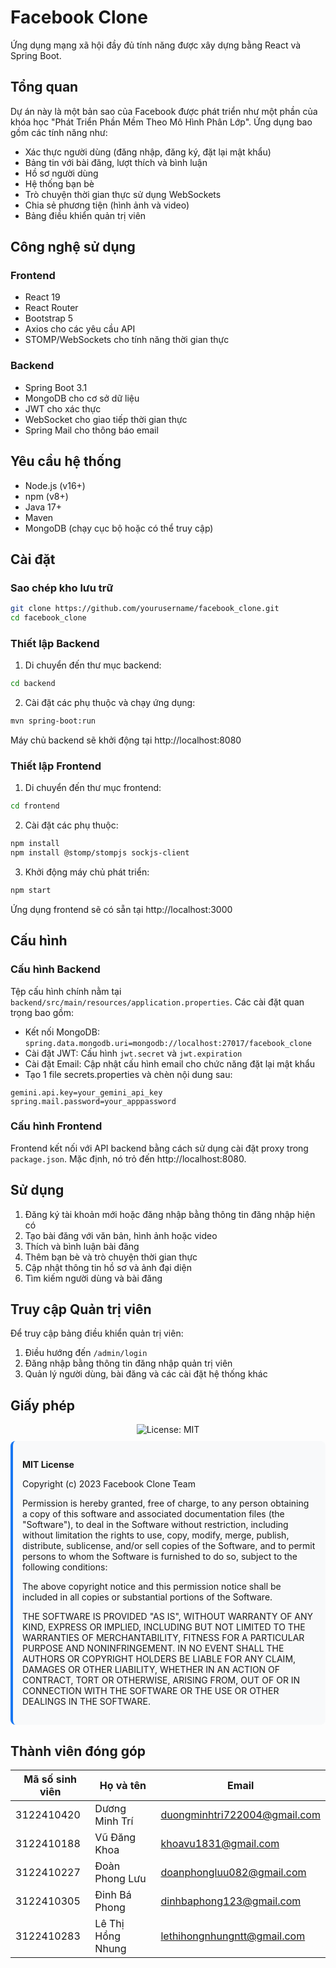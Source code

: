 # Facebook Clone

Ứng dụng mạng xã hội đầy đủ tính năng được xây dựng bằng React và Spring Boot.

## Tổng quan

Dự án này là một bản sao của Facebook được phát triển như một phần của khóa học "Phát Triển Phần Mềm Theo Mô Hình Phân Lớp". Ứng dụng bao gồm các tính năng như:

- Xác thực người dùng (đăng nhập, đăng ký, đặt lại mật khẩu)
- Bảng tin với bài đăng, lượt thích và bình luận
- Hồ sơ người dùng
- Hệ thống bạn bè
- Trò chuyện thời gian thực sử dụng WebSockets
- Chia sẻ phương tiện (hình ảnh và video)
- Bảng điều khiển quản trị viên

## Công nghệ sử dụng

### Frontend
- React 19
- React Router
- Bootstrap 5
- Axios cho các yêu cầu API
- STOMP/WebSockets cho tính năng thời gian thực

### Backend
- Spring Boot 3.1
- MongoDB cho cơ sở dữ liệu
- JWT cho xác thực
- WebSocket cho giao tiếp thời gian thực
- Spring Mail cho thông báo email

## Yêu cầu hệ thống

- Node.js (v16+)
- npm (v8+)
- Java 17+
- Maven
- MongoDB (chạy cục bộ hoặc có thể truy cập)

## Cài đặt

### Sao chép kho lưu trữ
```bash
git clone https://github.com/yourusername/facebook_clone.git
cd facebook_clone
```

### Thiết lập Backend
1. Di chuyển đến thư mục backend:
```bash
cd backend
```

2. Cài đặt các phụ thuộc và chạy ứng dụng:
```bash
mvn spring-boot:run
```
Máy chủ backend sẽ khởi động tại http://localhost:8080

### Thiết lập Frontend
1. Di chuyển đến thư mục frontend:
```bash
cd frontend
```

2. Cài đặt các phụ thuộc:
```bash
npm install
npm install @stomp/stompjs sockjs-client
```

3. Khởi động máy chủ phát triển:
```bash
npm start
```
Ứng dụng frontend sẽ có sẵn tại http://localhost:3000

## Cấu hình

### Cấu hình Backend
Tệp cấu hình chính nằm tại `backend/src/main/resources/application.properties`. Các cài đặt quan trọng bao gồm:

- Kết nối MongoDB: `spring.data.mongodb.uri=mongodb://localhost:27017/facebook_clone`
- Cài đặt JWT: Cấu hình `jwt.secret` và `jwt.expiration`
- Cài đặt Email: Cập nhật cấu hình email cho chức năng đặt lại mật khẩu
- Tạo 1 file secrets.properties và chèn nội dung sau:
```
gemini.api.key=your_gemini_api_key
spring.mail.password=your_apppassword
```

### Cấu hình Frontend
Frontend kết nối với API backend bằng cách sử dụng cài đặt proxy trong `package.json`. Mặc định, nó trỏ đến http://localhost:8080.

## Sử dụng

1. Đăng ký tài khoản mới hoặc đăng nhập bằng thông tin đăng nhập hiện có
2. Tạo bài đăng với văn bản, hình ảnh hoặc video
3. Thích và bình luận bài đăng
4. Thêm bạn bè và trò chuyện thời gian thực
5. Cập nhật thông tin hồ sơ và ảnh đại diện
6. Tìm kiếm người dùng và bài đăng

## Truy cập Quản trị viên

Để truy cập bảng điều khiển quản trị viên:
1. Điều hướng đến `/admin/login`
2. Đăng nhập bằng thông tin đăng nhập quản trị viên
3. Quản lý người dùng, bài đăng và các cài đặt hệ thống khác

## Giấy phép

<div align="center">
  <img src="https://img.shields.io/badge/License-MIT-blue.svg" alt="License: MIT">
</div>

<div style="background-color: #f8f9fa; padding: 15px; border-radius: 8px; margin: 10px 0; border-left: 4px solid #1877f2;">
  <p><strong>MIT License</strong></p>
  <p>Copyright (c) 2023 Facebook Clone Team</p>
  
  <p>Permission is hereby granted, free of charge, to any person obtaining a copy of this software and associated documentation files (the "Software"), to deal in the Software without restriction, including without limitation the rights to use, copy, modify, merge, publish, distribute, sublicense, and/or sell copies of the Software, and to permit persons to whom the Software is furnished to do so, subject to the following conditions:</p>
  
  <p>The above copyright notice and this permission notice shall be included in all copies or substantial portions of the Software.</p>
  
  <p>THE SOFTWARE IS PROVIDED "AS IS", WITHOUT WARRANTY OF ANY KIND, EXPRESS OR IMPLIED, INCLUDING BUT NOT LIMITED TO THE WARRANTIES OF MERCHANTABILITY, FITNESS FOR A PARTICULAR PURPOSE AND NONINFRINGEMENT. IN NO EVENT SHALL THE AUTHORS OR COPYRIGHT HOLDERS BE LIABLE FOR ANY CLAIM, DAMAGES OR OTHER LIABILITY, WHETHER IN AN ACTION OF CONTRACT, TORT OR OTHERWISE, ARISING FROM, OUT OF OR IN CONNECTION WITH THE SOFTWARE OR THE USE OR OTHER DEALINGS IN THE SOFTWARE.</p>
</div>

## Thành viên đóng góp

| Mã số sinh viên | Họ và tên         | Email                         |
|-----------------|-------------------|-------------------------------|
| 3122410420      | Dương Minh Trí    | duongminhtri722004@gmail.com  |
| 3122410188      | Vũ Đăng Khoa      | khoavu1831@gmail.com          |
| 3122410227      | Đoàn Phong Lưu    | doanphongluu082@gmail.com     |
| 3122410305      | Đinh Bá Phong     | dinhbaphong123@gmail.com      |
| 3122410283      | Lê Thị Hồng Nhung | lethihongnhungntt@gmail.com   |
